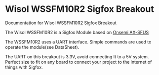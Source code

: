 # Wisol WSSFM10R2 Sigfox Breakout
Documentation for Wisol WSSFM10R2 Sigfox Breakout


The Wisol WSSFM10R2 is a Sigfox Module based on [Onsemi AX-SFUS](http://www.onsemi.com/pub/Collateral/AX-SFUS-D.PDF)

The WSSFM10R2 uses a UART interface. Simple commands are used to operate the module(see DataSheet).

The UART on this breakout is 3.3V, avoid connecting It to a 5V system. Perfect size to fit on any board to connect your project to the internet of things with Sigfox.
